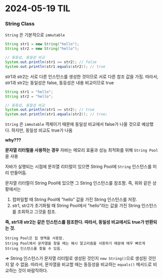 # 2024-05-19 TIL



### String Class

`String` 은 기본적으로 `immutable`

```java
String str1 = new String("hello");
String str2 = new String("hello");

// 동등성, 동일성 비교
System.out.println(str1 == str2); // false
System.out.println(str1.equals(str2)); // true
```

str1과 str2는 서로 다른 인스턴스를 생성한 것이므로 서로 다른 참조 값을 가짐. 따라서, str1과 str2는 동일성은 false, 동등성은 내용 비교이므로 true



```java
String str1 = "hello";
String str2 = "hello";

// 동등성, 동일성 비교
System.out.println(str1 == str2); // true
System.out.println(str1.equals(str2)); // true;
```

`String` 은 `immutable` 객체이기 때문에 동일성 비교에서 false가 나올 것으로 예상했다. 하지만, 동일성 비교도 true가 나옴

**why???**

**문자열 리터럴을 사용하는 경우** 자바는 메모리 효율과 성능 최적화를 위해 `String Pool`을 사용

자바가 실행되는 시점에 문자열 리터럴이 있으면 String Pool에 `String` 인스턴스를 미리 만들어둠.

문자열 리터럴이 String Pool에 있으면 그 String 인스턴스를 참조함. 즉, 위와 같은 상황에서는 

1. 컴파일할 때 String Pool에 "hello" 값을 가진 String 인스턴스를 저장.
2. str1, str2가 초기화될 때 String Pool에서 "hello"라는 값을 가진 String 인스턴스를 조회하고 그것을 참조.

**즉, str1과 str2는 같은 인스턴스를 참조한다. 따라서, 동일성 비교에서도 true가 반환되는 것.**

```
String Pool은 힙 영역을 사용함.
String Pool에서 문자열을 찾을 때는 해시 알고리즘을 사용하기 때문에 매우 빠르게 String 인스턴스를 찾을 수 있음.
```



=> String 인스턴스가 문자열 리터럴로 생성된 것인지 `new String()`으로 생성된 것인지 알 수 없음.  따라서, 문자열을 비교할 때는 동등성을 비교하는 `equals()` 메서드로 비교하는 것이 바람직하다.

